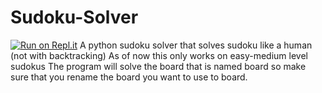 # Sudoku-Solver
[![Run on Repl.it](https://repl.it/badge/github/SatvikR/Sudoku-Solver)](https://repl.it/github/SatvikR/Sudoku-Solver)
A python sudoku solver that solves sudoku like a human (not with backtracking)
As of now this only works on easy-medium level sudokus
The program will solve the board that is named board so make sure that you rename the board you want to use to board.
